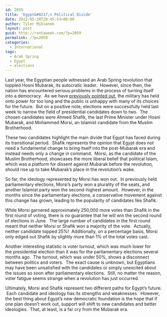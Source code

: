 ```yaml
---
id: 2059
title: 'Egypt&#8217;s Political Divide'
date: 2012-05-28T20:45:53+00:00
author: Tyler Miksanek
layout: post
guid: http://rantaweek.com/?p=2059
permalink: /?p=2059
categories:
  - International
tags:
  - Arab Spring
  - Egypt
  - elections
---
```

Last year, the Egyptian people witnessed an Arab Spring revolution that toppled Hosni Mubarak, its autocratic leader.  However, since then, the nation has encountered serious problems in the process of turning itself into a democracy.  As we have [previously pointed out](http://rantaweek.com/egyptian-elections-may-2012/ "Egyptian Elections – May 9, 2012"), the military has held onto power for too long and the public is unhappy with many of its choices for the future.  But on a positive note, elections were successfully held last week to narrow the field of presidential candidates down to two.  The chosen candidates were Ahmed Shafik, the last Prime Minister under Hosni Mubarak, and Mohammed Morsi, an Islamist candidate from the Muslim Brotherhood.

These two candidates highlight the main divide that Egypt has faced during its transitional period.  Shafik represents the opinion that Egypt does not need a fundamental change to bring itself into the post-Mubarak era and instead needs only a change in command.  Morsi, as the candidate of the Muslim Brotherhood, showcases the more liberal belief that political Islam, which was a platform for dissent against Mubarak before the revolution, should rise up to take Mubarak&#8217;s place in the revolution&#8217;s wake.

So far, the ideology represented by Morsi has won out.  In previously held parliamentary elections, Morsi&#8217;s party won a plurality of the seats, and another Islamist party won the second-highest amount.  However, in the months since the parliamentary elections, a conservative movement against this change has grown, leading to the popularity of candidates like Shafik.

While Morsi garnered approximately 250,000 more votes than Shafik in the first round of voting, there is no guarantee that he will win the second round of elections in June.  The large number of candidates in the first round meant that neither Morsi or Shafik won a majority of the vote.  Actually, neither candidate topped 25%!  Additionally, on a percentage basis, Morsi only edged out Shafik by slightly more than 1% of the total votes cast.

Another interesting statistic is voter turnout, which was much lower for the presidential election than it was for the parliamentary elections several months ago.  The turnout, which was under 50%, shows a disconnect between politics and voters.  The exact cause is unknown, but Egyptians may have been unsatisfied with the candidates or simply unexcited about the issues so soon after parliamentary elections.  Still, no matter the reason, voter fatigue seems strange when a revolution has just occurred.

Ultimately, Morsi and Shafik represent two different paths for Egypt&#8217;s future.  Each candidate and ideology has its strengths and weaknesses.  However, the best thing about Egypt&#8217;s new democratic foundation is the hope that if one plan doesn&#8217;t work out, support will shift to new candidates and better ideologies.  That, at least, is a far cry from the Mubarak era.

&nbsp;
